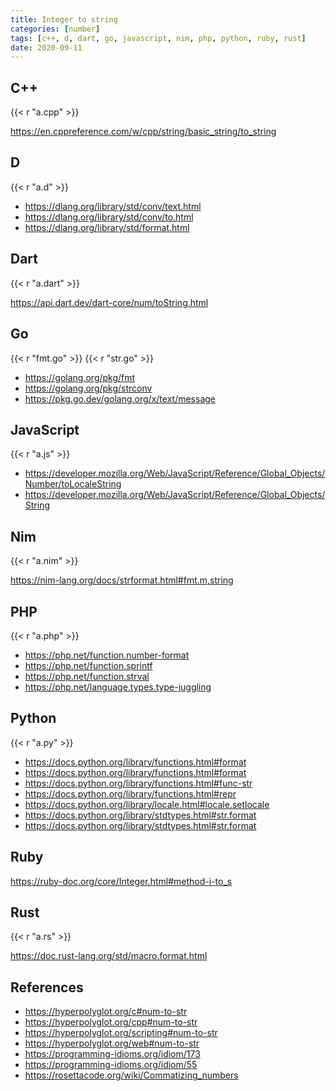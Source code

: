 ```yaml
---
title: Integer to string
categories: [number]
tags: [c++, d, dart, go, javascript, nim, php, python, ruby, rust]
date: 2020-09-11
---
```


## C++

{{< r "a.cpp" >}}

<https://en.cppreference.com/w/cpp/string/basic_string/to_string>

## D

{{< r "a.d" >}}

- <https://dlang.org/library/std/conv/text.html>
- <https://dlang.org/library/std/conv/to.html>
- <https://dlang.org/library/std/format.html>

## Dart

{{< r "a.dart" >}}

<https://api.dart.dev/dart-core/num/toString.html>

## Go

{{< r "fmt.go" >}}
{{< r "str.go" >}}

- <https://golang.org/pkg/fmt>
- <https://golang.org/pkg/strconv>
- <https://pkg.go.dev/golang.org/x/text/message>

## JavaScript

{{< r "a.js" >}}

- <https://developer.mozilla.org/Web/JavaScript/Reference/Global_Objects/Number/toLocaleString>
- <https://developer.mozilla.org/Web/JavaScript/Reference/Global_Objects/String>

## Nim

{{< r "a.nim" >}}

<https://nim-lang.org/docs/strformat.html#fmt.m,string>

## PHP

{{< r "a.php" >}}

- <https://php.net/function.number-format>
- <https://php.net/function.sprintf>
- <https://php.net/function.strval>
- <https://php.net/language.types.type-juggling>

## Python

{{< r "a.py" >}}

- <https://docs.python.org/library/functions.html#format>
- <https://docs.python.org/library/functions.html#format>
- <https://docs.python.org/library/functions.html#func-str>
- <https://docs.python.org/library/functions.html#repr>
- <https://docs.python.org/library/locale.html#locale.setlocale>
- <https://docs.python.org/library/stdtypes.html#str.format>
- <https://docs.python.org/library/stdtypes.html#str.format>

## Ruby

<https://ruby-doc.org/core/Integer.html#method-i-to_s>

## Rust

{{< r "a.rs" >}}

<https://doc.rust-lang.org/std/macro.format.html>

## References

- <https://hyperpolyglot.org/c#num-to-str>
- <https://hyperpolyglot.org/cpp#num-to-str>
- <https://hyperpolyglot.org/scripting#num-to-str>
- <https://hyperpolyglot.org/web#num-to-str>
- <https://programming-idioms.org/idiom/173>
- <https://programming-idioms.org/idiom/55>
- <https://rosettacode.org/wiki/Commatizing_numbers>
